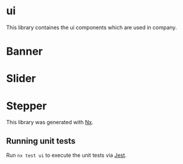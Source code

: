 # ui

This library containes the ui components which are used in company.

# Banner

# Slider

# Stepper

This library was generated with [Nx](https://nx.dev).

## Running unit tests

Run `nx test ui` to execute the unit tests via [Jest](https://jestjs.io).
